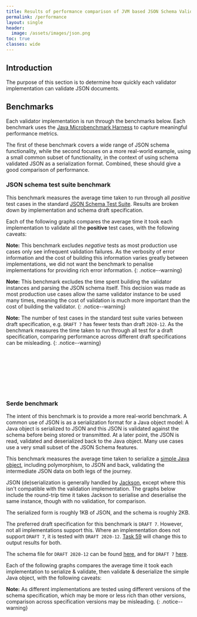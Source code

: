 ```yaml
---
title: Results of performance comparison of JVM based JSON Schema Validation Implementations
permalink: /performance
layout: single
header:
  image: /assets/images/json.png
toc: true
classes: wide
---
```


## Introduction

The purpose of this section is to determine how quickly each validator implementation can validate JSON documents.

## Benchmarks

Each validator implementation is run through the benchmarks below.
Each benchmark uses the [Java Microbenchmark Harness][jhm] to capture meaningful performance metrics.

The first of these benchmark covers a wide range of JSON schema functionality, while the second focuses on a more
real-world example, using a small common subset of functionality, in the context of using schema validated JSON
as a serialization format.  Combined, these should give a good comparison of performance.

### JSON schema test suite benchmark

This benchmark measures the average time taken to run through all _positive_ test cases in the standard
[JSON Schema Test Suite][JSON-Schema-Test-Suite]. 
Results are broken down by implementation and schema draft specification.

Each of the following graphs compares the average time it took each implementation to validate all the **positive**
test cases, with the following caveats:

**Note:**
This benchmark excludes _negative_ tests as most production use cases only see infrequent validation failures. 
As the verbosity of error information and the cost of building this information varies greatly between implementations,
we did not want the benchmark to penalise implementations for providing rich error information.
{: .notice--warning}

**Note:**
This benchmark excludes the time spent building the validator instances and parsing the JSON schema itself.
This decision was made as most production use cases allow the same validator instance to be used many times,
meaning the cost of validation is much more important than the cost of building the validator. 
{: .notice--warning}

**Note:** 
The number of test cases in the standard test suite varies between draft specification, e.g. `DRAFT 7` 
has fewer tests than draft `2020-12`.  As the benchmark measures the time taken to run through all test for a draft specification, 
comparing performance across different draft specifications can be misleading.
{: .notice--warning}

<div>
  <canvas id="validateChart_Draft_04"></canvas>
</div>

&nbsp;

<div>
  <canvas id="validateChart_Draft_06"></canvas>
</div>

&nbsp;

<div>
  <canvas id="validateChart_Draft_07"></canvas>
</div>

&nbsp;

<div>
  <canvas id="validateChart_Draft_2019_09"></canvas>
</div>

&nbsp;

<div>
  <canvas id="validateChart_Draft_2020_12"></canvas>
</div>

### Serde benchmark

The intent of this benchmark is to provide a more real-world benchmark. A common use of JSON is as a serialization format
for a Java object model:  A Java object is serialized to JSON and this JSON is validated against the schema before being
stored or transmitted. At a later point, the JSON is read, validated and deserialized back to the Java object.
Many use cases use a very small subset of the JSON Schema features.

This benchmark measures the average time taken to serialize a [simple Java object][TestModel], including polymorphism,
to JSON and back, validating the intermediate JSON data on both legs of the journey. 

JSON (de)serialization is generally handled by [Jackson][Jackson], except where this isn't compatible with the validation implementation.
The graphs below include the round-trip time it takes Jackson to serialise and deserialise the same instance, though with no validation,
for comparison.

The serialized form is roughly 1KB of JSON, and the schema is roughly 2KB.

The preferred draft specification for this benchmark is `DRAFT 7`. However, not all implementations support this.
Where an implementation does not support `DRAFT 7`, it is tested with `DRAFT 2020-12`. 
[Task 59](https://github.com/creek-service/json-schema-validation-comparison/issues/59) will change this to output results for both.

The schema file for `DRAFT 2020-12` can be found [here][2020-schema], and for `DRAFT 7` [here][7-schema].

Each of the following graphs compares the average time it took each implementation to serialize & validate, 
then validate & deserialize the simple Java object, with the following caveats:

**Note:**
As different implementations are tested using different versions of the schema specification, 
which may be more or less rich than other versions, comparison across specification versions may be misleading. 
{: .notice--warning}

<div>
  <canvas id="serdeChart_Draft_07"></canvas>
</div>

&nbsp;

<div>
  <canvas id="serdeChart_Draft_2020_12"></canvas>
</div>

[//]: # (Chart scripts: https://www.chartjs.org/docs/latest/)
<script src="https://cdn.jsdelivr.net/npm/chart.js"></script>

[//]: # (Table scripts: https://github.com/fiduswriter/Simple-DataTables)
<link href="https://cdn.jsdelivr.net/npm/simple-datatables@7.3.0/dist/style.css" rel="stylesheet" type="text/css">
<script src="https://cdn.jsdelivr.net/npm/simple-datatables@7.3.0" type="text/javascript"></script>

[//]: # (IMPLEMENTATIONS_JSON, PERFORMANCE_JSON)
<script>
    const implData = {% include implementations.json %};

    const performanceData = {% include benchmark_results.json %};

    function buildCharts(benchmarkName, title, elementIdPrefix, drafts){
      let results = performanceData.filter(r => r.benchmark.includes(benchmarkName));

      drafts.forEach(function(draft) {
        let draftData = results.filter(r => r.benchmark.includes(draft)).sort(function(a, b) {
          return a.primaryMetric.score - b.primaryMetric.score;
        });

        let implNames = draftData.map(r => r.benchmark.substring(r.benchmark.lastIndexOf('_') + 1));
        new Chart(document.getElementById(elementIdPrefix + draft), 
          {
            type: 'bar',
            data: {
              labels: implNames,
              datasets: [{
                data: draftData.map(r => r.primaryMetric.score),
                borderColor: implNames.map(implName => implData.find(impl => impl.shortName === implName).color),
                backgroundColor: implNames.map(implName => implData.find(impl => impl.shortName === implName).color.replace('rgb', 'rgba').replace(')', ',0.2)')),
                borderWidth: 1
             }]
            },
            options: {
              plugins: {
                  title: {
                      display: true,
                      text: draft + ' ' + title + ' (less is better)'
                  },
                  legend: {
                      display: false
                  }
              },
              scales: {
                y: {
                  beginAtZero: true,
                  title: {
                    display: true,
                    text: draftData[0].primaryMetric.scoreUnit
                  }
                }
              }
            },
          });
      });
  } 

  buildCharts('JsonValidateBenchmark', 'Validator Performance', 'validateChart_', ["Draft_04", "Draft_06", "Draft_07", "Draft_2019_09", "Draft_2020_12"]);
  buildCharts('JsonSerdeBenchmark', 'Serde Performance', 'serdeChart_', ["Draft_07", "Draft_2020_12"]);
</script>


[JSON-Schema-Test-Suite]: https://github.com/json-schema-org/JSON-Schema-Test-Suite
[jhm]: https://github.com/openjdk/jmh
[TestModel]: https://github.com/creek-service/json-schema-validation-comparison/blob/main/src/main/java/org/creekservice/kafka/test/perf/model/ModelState.java
[Jackson]: https://github.com/FasterXML/jackson-databind
[2020-schema]: https://github.com/creek-service/json-schema-validation-comparison/blob/main/src/main/resources/schema-draft-2020-12.json
[7-schema]: https://github.com/creek-service/json-schema-validation-comparison/blob/main/src/main/resources/schema-draft-7.json